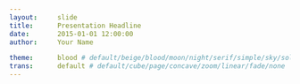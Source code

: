```yaml
---
layout:     slide
title:      Presentation Headline
date:       2015-01-01 12:00:00
author:     Your Name

theme:		blood # default/beige/blood/moon/night/serif/simple/sky/solarized
trans:		default # default/cube/page/concave/zoom/linear/fade/none
---
```

<script type="text/template">  
#{{ page.title }}
##{{ page.author }}
###{{ page.date }}
--horizontal
<!-- Start Writing Below in Markdown -->
Seperate with --horizontal between content for horizontal slides.
--horizontal
Seperate with --vertical between content for vertical slides.
--vertical
Code will show up like this:
```matlab
[Q,R] = qr(X,0);
H=Q*Q';yhat=X*R\(Q'*R);'
```
<!-- End Here -->


#[Print]({{ site.url }}{{ site.baseurl }}{{ page.url }}/?print-pdf#)
#[Back](/../Project-Pages)
</script> 


